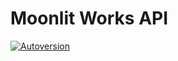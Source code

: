 # Moonlit Works API

[![Autoversion](https://github.com/moonlitworks/api/actions/workflows/autoversion.yml/badge.svg)](https://github.com/moonlitworks/api/actions/workflows/autoversion.yml)
